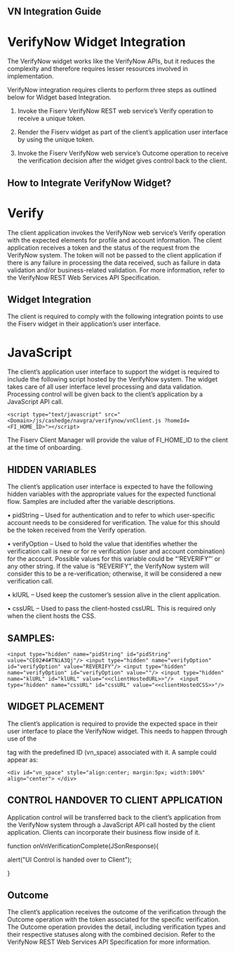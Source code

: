 ## VN Integration Guide 

# VerifyNow Widget Integration

The VerifyNow widget works like the VerifyNow APIs, but it reduces the complexity and therefore requires lesser resources involved in implementation. 

VerifyNow integration requires clients to perform three steps as outlined below for Widget based Integration.

1.	Invoke the Fiserv VerifyNow REST web service’s Verify operation to receive a unique token.

2.	Render the Fiserv widget as part of the client’s application user interface by using the unique token.

3.	Invoke the Fiserv VerifyNow web service’s Outcome operation to receive the verification decision after the widget gives control back to the client.


## How to Integrate VerifyNow Widget?

# Verify
The client application invokes the VerifyNow web service’s Verify operation with the expected elements for profile and account information. The client application receives a token and the status of the request from the VerifyNow system. The token will not be passed to the client application if there is any failure in processing the data received, such as failure in data validation and/or business-related validation. For more information, refer to the VerifyNow REST Web Services API Specification.

## Widget Integration
The client is required to comply with the following integration points to use the Fiserv widget in their application’s user interface.

# JavaScript

The client’s application user interface to support the widget is required to include the following script hosted by the VerifyNow system. The widget takes care of all user interface level processing and data validation. Processing control will be given back to the client’s application by a JavaScript API call.

`<script type="text/javascript" src="<Domain>/js/cashedge/navgra/verifynow/vnClient.js ?homeId=<FI_HOME_ID>"></script>`

The Fiserv Client Manager will provide the value of FI_HOME_ID to the client at the time of onboarding.

## HIDDEN VARIABLES

The client’s application user interface is expected to have the following hidden variables with the appropriate values for the expected functional flow. Samples are included after the variable descriptions.

•	pidString – Used for authentication and to refer to which user-specific account needs to be considered for verification. The value for this should be the token received from the Verify operation. 

•	verifyOption – Used to hold the value that identifies whether the verification call is new or for re verification (user and account combination) for the account. Possible values for this variable could be “‘REVERIFY”’ or any other string. If the value is “REVERIFY”, the VerifyNow system will consider this to be a re-verification; otherwise, it will be considered a new verification call.

•	klURL – Used keep the customer’s session alive in the client application.

•	cssURL – Used to pass the client-hosted cssURL. This is required only when the client hosts the CSS.

## SAMPLES:

`<input type="hidden" name="pidString" id="pidString" value="CE02#4#TNiA3Qj"/>
<input type="hidden" name="verifyOption" id="verifyOption" value="REVERIFY"/>
<input type="hidden" name="verifyOption" id="verifyOption" value=""/>
<input type="hidden" name="klURL" id="klURL" value="<<clientHostedURL>>"/> 
<input type="hidden" name="cssURL" id="cssURL" value="<<clientHostedCSS>>"/>`

## WIDGET PLACEMENT

The client’s application is required to provide the expected space in their user interface to place the VerifyNow widget. This needs to happen through use of the <div> tag with the predefined ID (vn_space) associated with it. A sample could appear as:

`<div id="vn_space" style="align:center; margin:5px; width:100%" align="center"> </div>`

## CONTROL HANDOVER TO CLIENT APPLICATION

Application control will be transferred back to the client’s application from the VerifyNow system through a JavaScript API call hosted by the client application. Clients can incorporate their business flow inside of it. 

function onVnVerificationComplete(JSonResponse){

alert("UI Control is handed over to Client");

}

## Outcome

The client’s application receives the outcome of the verification through the Outcome operation with the token associated for the specific verification. The Outcome operation provides the detail, including verification types and their respective statuses along with the combined decision. Refer to the VerifyNow REST Web Services API Specification for more information.







